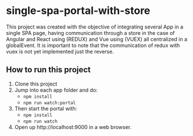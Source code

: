 
# single-spa-portal-with-store
This project was created with the objective of integrating several App in a single SPA page, having communication through a store in the case of Angular and React using (REDUX) and Vue using (VUEX) all centralized in a globalEvent.
It is important to note that the communication of redux with vuex is not yet implemented just the reverse.


## How to run this project
1. Clone this project
2. Jump into each app folder and do:
   - `npm install`
   - `npm run watch:portal`
3. Then start the portal with:
   - `npm install`
   - `npm run watch`
4. Open up http://localhost:9000 in a web browser.



